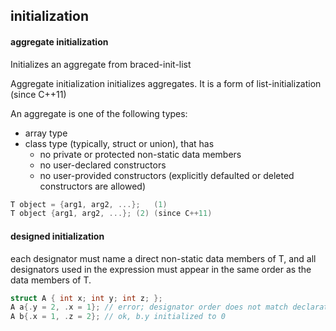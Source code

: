 ## initialization
#### aggregate initialization
Initializes an aggregate from braced-init-list


Aggregate initialization initializes aggregates. It is a form of list-initialization (since C++11)

An aggregate is one of the following types:

- array type
- class type (typically, struct or union), that has
    - no private or protected non-static data members
    - no user-declared constructors
    - no user-provided constructors (explicitly defaulted or deleted constructors are allowed)


```C++
T object = {arg1, arg2, ...};	(1)
T object {arg1, arg2, ...};	(2)	(since C++11)
```

#### designed initialization

each designator must name a direct non-static data members of T, and all designators used in the expression must appear in the same order as the data members of T.

```C++
struct A { int x; int y; int z; };
A a{.y = 2, .x = 1}; // error; designator order does not match declaration order
A b{.x = 1, .z = 2}; // ok, b.y initialized to 0
```








